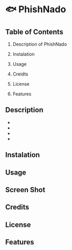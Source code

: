 # 🐟 PhishNado

## Table of Contents

1. Description of PhishNado 

2. Instalation

3. Usage

4. Creidts

5. License

6. Features

## Description

* 
* 
* 
*

## Instalation


## Usage

## Screen Shot




## Credits


## License 

## Features